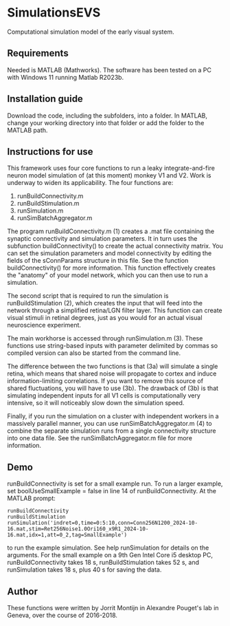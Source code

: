# SimulationsEVS

Computational simulation model of the early visual system.

## Requirements

Needed is MATLAB (Mathworks). The software has been tested on a PC with 
Windows 11 running Matlab R2023b.

## Installation guide

Download the code, including the subfolders, into a folder. In MATLAB, change
your working directory into that folder or add the folder to the MATLAB path.

## Instructions for use

This framework uses four core functions to run a leaky integrate-and-fire 
neuron model simulation of (at this moment) monkey V1 and V2. Work is 
underway to widen its applicability. The four functions are:

1. runBuildConnectivity.m
2. runBuildStimulation.m
3. runSimulation.m 
4. runSimBatchAggregator.m

The program runBuildConnectivity.m (1) creates a .mat file containing the 
synaptic connectivity and simulation parameters. It in turn uses the 
subfunction buildConnectivity() to create the actual connectivity matrix. 
You can set the simulation parameters and model connectivity by editing the
fields of the sConnParams structure in this file. See the function 
buildConnectivity() for more information. This function effectively creates 
the "anatomy" of your model network, which you can then use to run a 
simulation.

The second script that is required to run the simulation is 
runBuildStimulation (2), which creates the input that will feed into the 
network through a simplified retina/LGN filter layer. This function can 
create visual stimuli in retinal degrees, just as you would for an actual 
visual neuroscience experiment.

The main workhorse is accessed through runSimulation.m (3). These functions
use string-based inputs with parameter delimited by commas so compiled 
version can also be started from the command line. 

The difference between 
the two functions is that (3a) will simulate a single retina, which means 
that shared noise will propagate to cortex and induce information-limiting 
correlations. If you want to remove this source of shared fluctuations, you 
will have to use (3b). The drawback of (3b) is that simulating independent 
inputs for all V1 cells is computationally very intensive, so it will 
noticeably slow down the simulation speed.

Finally, if you run the simulation on a cluster with independent workers in
a massively parallel manner, you can use runSimBatchAggregator.m (4) to 
combine the separate simulation runs from a single connectivity structure 
into one data file. See the runSimBatchAggregator.m file for more 
information.

## Demo

runBuildConnectivity is set for a small example run. To run a larger example,\
set boolUseSmallExample = false in line 14 of runBuildConnectivity. At the
MATLAB prompt:

    runBuildConnectivity
    runBuildStimulation
    runSimulation('indret=0,time=0:5:10,conn=Conn256N1200_2024-10-16.mat,stim=Ret256Noise1.0Ori160_x9R1_2024-10-16.mat,idx=1,att=0_2,tag=SmallExample')

to run the example simulation. See help runSimulation for details on the arguments.
For the small example on a 9th Gen Intel Core i5 desktop PC, 
runBuildConnectivity takes 18 s, runBuildStimulation takes 52 s, and 
runSimulation takes 18 s, plus 40 s for saving the data.

## Author

These functions were written by Jorrit Montijn in Alexandre Pouget's lab in 
Geneva, over the course of 2016-2018.


